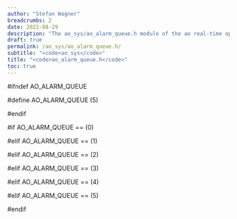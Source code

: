 ```yaml
---
author: "Stefan Wagner"
breadcrumbs: 2
date: 2022-08-29
description: "The ao_sys/ao_alarm_queue.h module of the ao real-time operating system."
draft: true
permalink: /ao_sys/ao_alarm_queue.h/ 
subtitle: "<code>ao_sys</code>"
title: "<code>ao_alarm_queue.h</code>"
toc: true
---
```


#ifndef AO_ALARM_QUEUE

#define AO_ALARM_QUEUE      (5)

#endif

#if     AO_ALARM_QUEUE ==   (0)

#elif   AO_ALARM_QUEUE ==   (1)

#elif   AO_ALARM_QUEUE ==   (2)

#elif   AO_ALARM_QUEUE ==   (3)

#elif   AO_ALARM_QUEUE ==   (4)

#elif   AO_ALARM_QUEUE ==   (5)

#endif

